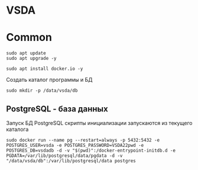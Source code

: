 # VSDA



# Common

```
sudo apt update
sudo apt upgrade -y

sudo apt install docker.io -y
```
Создать каталог программы и БД
```
sudo mkdir -p /data/vsda/db
```


## PostgreSQL - база данных
Запуск БД PostgreSQL скрипты инициализации запускаются из текущего каталога
```
sudo docker run --name pg --restart=always -p 5432:5432 -e POSTGRES_USER=vsda -e POSTGRES_PASSWORD=VSDA22pwd -e POSTGRES_DB=vsdadb -d -v "$(pwd)":/docker-entrypoint-initdb.d -e PGDATA=/var/lib/postgresql/data/pgdata -d -v "/data/vsda/db":/var/lib/postgresql/data postgres

```

```
